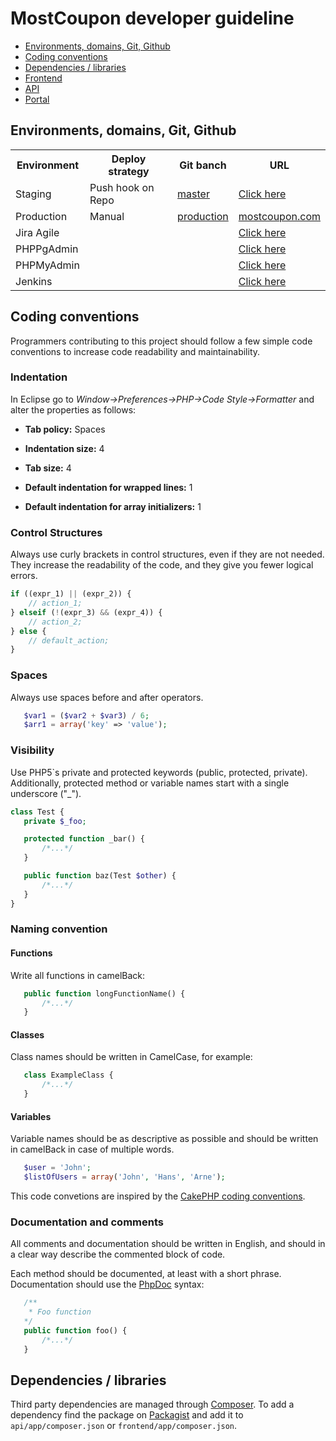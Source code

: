 MostCoupon developer guideline
==========

* [Environments, domains, Git, Github](#git)
* [Coding conventions](#code-conventions)
* [Dependencies / libraries](#libs)
* [Frontend](https://github.com/MCCorp/MostCoupon/tree/master/frontend)
* [API](https://github.com/MCCorp/MostCoupon/tree/master/api)
* [Portal](https://github.com/MCCorp/MostCoupon/tree/master/portal)

<a id="git"></a>Environments, domains, Git, Github
--------------------
    
<table>
  <tr>
    <th>Environment</th>
    <th>Deploy strategy</th>
    <th>Git banch</th>
    <th>URL</th>
  </tr>
  <tr>
    <td>Staging</td>
    <td>Push hook on Repo</td>
    <td><a href="https://github.com/MCCorp/MostCoupon">master</a></td>
    <td><a href="http://dev.mccorp.co.com/">Click here</a></td>
  </tr>
  <tr>
    <td>Production</td>
    <td>Manual</td>
    <td><a href="https://github.com/MCCorp/MostCoupon/tree/production">production</a></td>
    <td><a href="https://mostcoupon.com">mostcoupon.com</a></td>
  </tr>
  <tr>
    <td>Jira Agile</td>
    <td></td>
    <td></td>
    <td><a href="http://mccorp.atlassian.net/">Click here</a></td>
  </tr>
  <tr>
    <td>PHPPgAdmin</td>
    <td></td>
    <td></td>
    <td><a href="http://mccorp.co.com/phpPgAdmin/">Click here</a></td>
  </tr>
  <tr>
    <td>PHPMyAdmin</td>
    <td></td>
    <td></td>
    <td><a href="http://mccorp.co.com:1111/">Click here</a></td>
  </tr>
  <tr>
    <td>Jenkins</td>
    <td></td>
    <td></td>
    <td><a href="http://mccorp.co.com:8080/">Click here</a></td>
  </tr>
</table>

<a id="code-conventions"></a> Coding conventions
--------------------

Programmers contributing to this project should follow a few simple code conventions to increase code readability and maintainability.

### Indentation
In Eclipse go to _Window->Preferences->PHP->Code Style->Formatter_ and alter the properties as follows:

* **Tab policy:** Spaces

* **Indentation size:** 4

* **Tab size:** 4

* **Default indentation for wrapped lines:** 1

* **Default indentation for array initializers:** 1

### Control Structures
Always use curly brackets in control structures, even if they are not needed. They increase the readability of the code, and they give you fewer logical errors.

 ```php
 if ((expr_1) || (expr_2)) {
	 // action_1;
 } elseif (!(expr_3) && (expr_4)) {
	 // action_2;
 } else {
	 // default_action;
 }
 ```
### Spaces
Always use spaces before and after operators.

 ```php
	$var1 = ($var2 + $var3) / 6;
	$arr1 = array('key' => 'value');
 ```
 	
### Visibility
Use PHP5`s private and protected keywords (public, protected, private). Additionally, protected method or variable names start with a single underscore ("_").

 ```php
 class Test {
	private $_foo;

	protected function _bar() {
	    /*...*/
	}

	public function baz(Test $other) {
	    /*...*/
	}
 }
 ```
	
### Naming convention
#### Functions
Write all functions in camelBack:

 ```php
	public function longFunctionName() {
		/*...*/
	}
 ```
 
#### Classes
Class names should be written in CamelCase, for example:

 ```php
	class ExampleClass {
		/*...*/
	}
 ```
 	
#### Variables
Variable names should be as descriptive as possible and should be written in camelBack in case of multiple words.

 ```php
	$user = 'John';
	$listOfUsers = array('John', 'Hans', 'Arne');
 ```
 
This code convetions are inspired by the [CakePHP coding conventions](http://book.cakephp.org/2.0/en/contributing/cakephp-coding-conventions.html).

### Documentation and comments
All comments and documentation should be written in English, and should in a clear way describe the commented block of code.

Each method should be documented, at least with a short phrase. Documentation should use the [PhpDoc](http://www.phpdoc.org/) syntax:

 ```php
	/**
	 * Foo function
 	*/
	public function foo() {
		/*...*/
	}
 ```

<a id="libs"></a> Dependencies / libraries
--------------------

Third party dependencies are managed through [Composer](http://getcomposer.org/). To add a dependency find the package on [Packagist](https://packagist.org/) and add it to ```api/app/composer.json``` or ```frontend/app/composer.json```.

